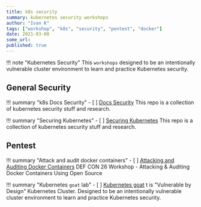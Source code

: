 ```yaml
---
title: k8s security
summary: kubernetes security workshops
author: "Ivan K"
tags: ["workshop", "k8s", "security", "pentest", "docker"]
date: 2021-03-08
some_url:
published: true
---
```


!!! note "Kubernetes Security"
    This `workshops` designed to be an intentionally vulnerable cluster environment to learn and practice Kubernetes security.

## General Security

!!! summary "k8s Docs Security"
    - [ ] [Docs Security][1]
    This repo is a collection of kubernetes security stuff and research.

!!! summary "Securing Kubernetes"
    - [ ] [Securing Kubernetes][2]
    This repo is a collection of kubernetes security stuff and research.

## Pentest

!!! summary "Attack and audit docker containers"
    - [ ] [Attacking and Auditing Docker Containers][3]
    DEF CON 26 Workshop - Attacking & Auditing Docker Containers Using Open Source

!!! summary "Kubernetes `goat` lab"
    - [ ] [Kubernetes goat][4]
    t is "Vulnerable by Design" Kubernetes Cluster. Designed to be an intentionally vulnerable cluster environment to learn and practice Kubernetes security.


[1]: https://github.com/ik-security/k8s-security
[2]: https://securek8s.dev/exercise
[3]: https://github.com/appsecco/defcon-26-workshop-attacking-and-auditing-docker-containers
[4]: https://github.com/ik-kubernetes/kubernetes-goat
